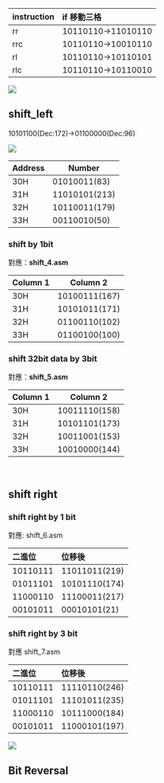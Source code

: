 


| instruction | if 移動三格        |
|:----------- |:------------------ |
| rr          | 10110110->11010110 |
| rrc         | 10110110->10010110 |
| rl          | 10110110->10110101 |
| rlc         | 10110110->10110010 |


![](https://i.imgur.com/m4iEArk.png)

## shift_left 
10101100(Dec:172)->01100000(Dec:96)
 

![](https://i.imgur.com/ybWW5Ie.png)


| Address | Number |
| -------- | -------- |
|  30H        | 01010011(83)         |
|  31H        | 11010101(213)         |
|  32H        |  10110011(179)        |
| 33H     | 00110010(50)     |



### shift by 1bit
對應：**shift_4.asm**

| Column 1 | Column 2      |
|:-------- | ------------- |
| 30H      | 10100111(167) |
| 31H      | 10101011(171) |
| 32H      | 01100110(102) |
| 33H      | 01100100(100) |


### shift 32bit data by 3bit
對應：**shift_5.asm**

| Column 1 | Column 2      |
|:-------- | ------------- |
| 30H      | 10011110(158) |
| 31H      | 10101101(173) |
| 32H      | 10011001(153) |
| 33H      | 10010000(144) |

&nbsp;

## shift right
### shift right by 1 bit
對應: shift_6.asm

| 二進位   | 位移後   |
|:-------- |:-------- |
| 10110111 | 11011011(219) |
| 01011101 | 10101110(174) |
| 11000110 | 11100011(217) |
| 00101011 | 00010101(21) |

### shift right by 3 bit
對應 shift_7.asm

| 二進位   | 位移後   |
|:-------- |:-------- |
| 10110111 | 11110110(246) |
| 01011101 | 11101011(235) |
| 11000110 | 10111000(184) |
| 00101011 | 11000101(197) |


![](https://i.imgur.com/TKdwR2C.png)


## Bit Reversal


